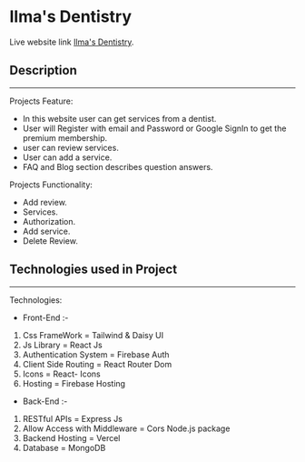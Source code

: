 # Ilma's Dentistry

Live website link [Ilma's Dentistry](https://ilmas-dentistry.web.app/).

## Description

---

Projects Feature:

- In this website user can get services from a dentist.
- User will Register with email and Password or Google SignIn to get the premium membership.
- user can review services.
- User can add a service.
- FAQ and Blog section describes question answers.

Projects Functionality:

- Add review.
- Services.
- Authorization.
- Add service.
- Delete Review.

## Technologies used in Project

---

Technologies:

- Front-End :-

1. Css FrameWork = Tailwind & Daisy UI
2. Js Library = React Js
3. Authentication System = Firebase Auth
4. Client Side Routing = React Router Dom
5. Icons = React- Icons
6. Hosting = Firebase Hosting

- Back-End :-

1. RESTful APIs = Express Js
2. Allow Access with Middleware = Cors Node.js package
3. Backend Hosting = Vercel
4. Database = MongoDB
